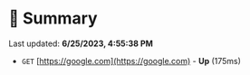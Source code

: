 # 📖 Summary
Last updated: **6/25/2023, 4:55:38 PM**

- `GET` [https://google.com](https://google.com) - **Up** (175ms)
